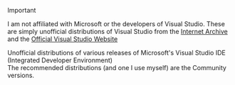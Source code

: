 > [!IMPORTANT]
> I am not affiliated with Microsoft or the developers of Visual Studio. These are simply unofficial distributions of Visual Studio from the [Internet Archive](https://archive.org/) and the [Official Visual Studio Website](https://visualstudio.microsoft.com/downloads/)

Unofficial distributions of various releases of Microsoft's Visual Studio IDE (Integrated Developer Environment)<br>
The recommended distributions (and one I use myself) are the Community versions.
